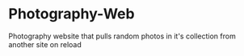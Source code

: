 # Photography-Web
Photography website that pulls random photos in it's collection from another site on reload
